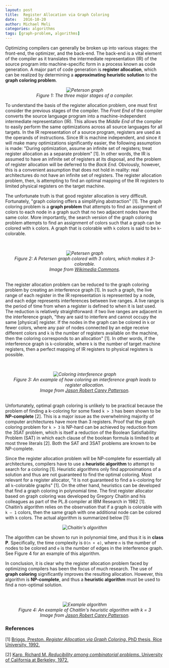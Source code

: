 ```yaml
---
layout: post
title:  Register Allocation via Graph Coloring
date:   2016-10-20
author: Michael Meli
categories: algorithms
tags: [graph-problem, algorithms]
---
```

Optimizing compilers can generally be broken up into various stages: the front-end, the optimizer, and the back-end. The back-end is a vital element of the compiler as it translates the intermediate representation (IR) of the source program into machine-specific form in a process known as code generation. A major part of code generation is **register allocation**, which can be realized by determining a **approximating heuristic solution** to the **graph coloring problem**.

<i><center><img src="https://i.imgur.com/3CasL6C.png" alt="Peterson graph" /> <br/>Figure 1: The three major stages of a compiler.</center></i>

To understand the basis of the register allocation problem, one must first consider the previous stages of the compiler. The *Front End* of the compiler converts the source language program into a machine-independent intermediate representation (IR). This allows the *Middle End* of the compiler to easily perform the same optimizations across all source languages for all targets. In the IR representation of a source program, registers are used as the operands of instructions. Since IR is machine independent, and since it will make many optimizations significantly easier, the following assumption is made: "During optimization, assume an infinite set of registers; treat register allocation as a separate problem" [1]. In other words, the IR is assumed to have an infinite set of registers at its disposal, and the problem of register allocation will be deferred to the *Back End*. Obviously, however, this is a convenient assumption that does not hold in reality: real architectures do not have an infinite set of registers. The register allocation problem, then, is attempting to find an optimal mapping of the IR registers to limited physical registers on the target machine.

The unfortunate truth is that good register allocation is very difficult. Fortunately, "graph coloring offers a simplifying abstraction" [1]. The graph coloring problem is a **graph problem** that attempts to find an assignment of colors to each node in a graph such that no two adjacent nodes have the same color. More importantly, the search version of the graph coloring problem attempts to find an assignment of colors such that a graph can be colored with `k` colors. A graph that is colorable with `k` colors is said to be `k`-colorable.

<br/><i><center><img src="https://upload.wikimedia.org/wikipedia/commons/9/90/Petersen_graph_3-coloring.svg" alt="Petersen graph" /> <br/>Figure 2: A Petersen graph colored with 3 colors, which makes it 3-colorable.<br/>Image from <a href="https://commons.wikimedia.org/wiki/File:Petersen_graph_3-coloring.svg">Wikimedia Commons</a>.</center></i><br/>

The register allocation problem can be reduced to the graph coloring problem by creating an interference graph [1]. In such a graph, the live range of each register in the IR representation is represented by a node, and each edge represents interferences between live ranges. A live range is the period of time from when a register is defined to when it is last used. The reduction is relatively straightforward: if two live ranges are adjacent in the interference graph, "they are said to interfere and cannot occupy the same [physical] register. If the nodes in the graph can be colored in `k` or fewer colors, where any pair of nodes connected by an edge receive different colors and `k` is the number of registers available on the machine, then the coloring corresponds to an allocation" [1]. In other words, if the interference graph is `k`-colorable, where `k` is the number of target machine registers, then a perfect mapping of IR registers to physical registers is possible.

<br/><i><center><img src="https://i.imgur.com/3Gb3qK5.png" alt="Coloring interference graph" /> <br/>Figure 3: An example of how coloring an interference graph leads to register allocation.<br/>Image from <a href="http://www.lighterra.com/papers/graphcoloring/">Jason Robert Carey Patterson</a>.</center></i><br/>

Unfortunately, optimal graph coloring is unlikely to be practical because the problem of finding a k-coloring for some fixed `k > 3` has been shown to be **NP-complete** [2]. This is a major issue as the overwhelming majority of computer architectures have more than 3 registers. Proof that the graph coloring problem for `k > 3` is NP-hard can be achieved by reduction from the 3SAT problem, which is itself a reduction of the Boolean Satisfiability Problem (SAT) in which each clause of the boolean formula is limited to at most three literals [2]. Both the SAT and 3SAT problems are known to be NP-complete.

Since the register allocation problem will be NP-complete for essentially all architectures, compilers have to use a **heuristic algorithm** to attempt to search for a coloring [1]. Heuristic algorithms only find approximations of a solution and thus are not guaranteed to find the optimal coloring. Most relevant for a register allocator, "it is not guaranteed to find a `k`-coloring for all `k`-colorable graphs" [1]. On the other hand, heuristics can be developed that find a graph coloring in polynomial time. The first register allocator based on graph coloring was developed by Gregory Chaitin and his colleagues as part of the PL.8 compiler at IBM Research in 1982 [1]. Chaitin’s algorithm relies on the observation that if a graph is colorable with `k – 1` colors, then the same graph with one additional node can be colored with `k` colors. The actual algorithm is summarized below [1]:

<i><center><img src="https://i.imgur.com/fknuDUk.png" alt="Chaitin's algorithm" /></center></i>

The algorithm can be shown to run in polynomial time, and thus it is in **class P**. Specifically, the time complexity is `O(n + e)`, where `n` is the number of nodes to be colored and `e` is the number of edges in the interference graph. See Figure 4 for an example of this algorithm.

In conclusion, it is clear why the register allocation problem faced by optimizing compilers has been the focus of much research. The use of **graph coloring** significantly improves the resulting allocation. However, this algorithm is **NP-complete**, and thus a **heuristic algorithm** must be used to find a non-optimal solution.

<br/><i><center><img src="https://i.imgur.com/VADU0Tc.png" alt="Example algorithm" /> <br/>Figure 4: An example of Chaitlin's heuristic algorithm with k = 3<br/>Image from <a href="http://www.lighterra.com/papers/graphcoloring/">Jason Robert Carey Patterson</a>.</center></i>

### References
[1] [Briggs, Preston. *Register Allocation via Graph Coloring*. PhD thesis, Rice University, 1992.](http://www.cs.utexas.edu/users/mckinley/380C/lecs/briggs-thesis-1992.pdf)

[2] [Karp, Richard M. *Reducibility among combinatorial problems*. University of California at
Berkeley, 1972.](https://people.eecs.berkeley.edu/~luca/cs172/karp.pdf)
